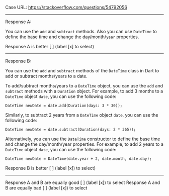 Case URL: https://stackoverflow.com/questions/54792056

------
Response A:

You can use the `add` and `subtract` methods.
Also you can use `DateTime` to define the base time and change the day/month/`year` properties.

Response A is better [ ] (label [x] to select)

-------
Response B:

You can use the `add` and `subtract` methods of the `DateTime` class in Dart to add or subtract months/years to a date. 

To add/subtract months/years to a `DateTime` object, you can use the `add` and `subtract` methods with a `Duration` object. For example, to add 3 months to a `DateTime` object `date`, you can use the following code:

```
DateTime newDate = date.add(Duration(days: 3 * 30));
```

Similarly, to subtract 2 years from a `DateTime` object `date`, you can use the following code:

```
DateTime newDate = date.subtract(Duration(days: 2 * 365));
```

Alternatively, you can use the `DateTime` constructor to define the base time and change the day/month/year properties. For example, to add 2 years to a `DateTime` object `date`, you can use the following code:

```
DateTime newDate = DateTime(date.year + 2, date.month, date.day);
```

Response B is better [ ] (label [x]) to select)

-------

Response A and B are equally good [ ] (label [x]) to select
Response A and B are equally bad [ ] (label [x]) to select
